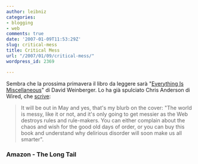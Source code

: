 ```yaml
---
author: leibniz
categories:
- blogging
- web
comments: true
date: '2007-01-09T11:53:29Z'
slug: critical-mess
title: Critical Mess
url: "/2007/01/09/critical-mess/"
wordpress_id: 2369

---
```

Sembra che la prossima primavera il libro da leggere sarà "[Everything Is Miscellaneous](https://www.amazon.com/Everything-Miscellaneous-Power-Digital-Disorder/dp/0805080430/sr=1-6/qid=1168343103/ref=sr_1_6/002-6739376-6061669?ie=UTF8&s=books)" di David Weinberger. Lo ha già spulciato Chris Anderson di Wired, che [scrive](https://www.longtail.com/the_long_tail/2007/01/five_books_read.html):


> It will be out in May and yes, that's my blurb on the cover: "The world is messy, like it or not, and it's only going to get messier as the Web destroys rules and rule-makers. You can either complain about the chaos and wish for the good old days of order, or you can buy this book and understand why delirious disorder will soon make us all smarter".




### Amazon - The Long Tail
